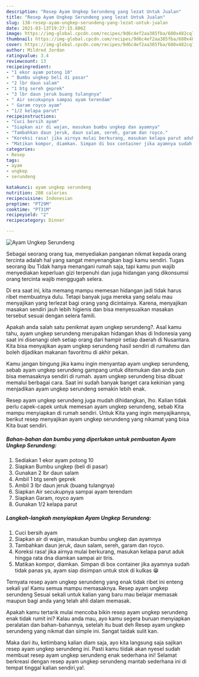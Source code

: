 ```yaml
---
description: "Resep Ayam Ungkep Serundeng yang lezat Untuk Jualan"
title: "Resep Ayam Ungkep Serundeng yang lezat Untuk Jualan"
slug: 138-resep-ayam-ungkep-serundeng-yang-lezat-untuk-jualan
date: 2021-03-13T19:27:15.606Z
image: https://img-global.cpcdn.com/recipes/9d6c4ef2aa385fba/680x482cq70/ayam-ungkep-serundeng-foto-resep-utama.jpg
thumbnail: https://img-global.cpcdn.com/recipes/9d6c4ef2aa385fba/680x482cq70/ayam-ungkep-serundeng-foto-resep-utama.jpg
cover: https://img-global.cpcdn.com/recipes/9d6c4ef2aa385fba/680x482cq70/ayam-ungkep-serundeng-foto-resep-utama.jpg
author: Mildred Jordan
ratingvalue: 3.4
reviewcount: 13
recipeingredient:
- "1 ekor ayam potong 10"
- " Bumbu ungkep beli di pasar"
- "2 lbr daun salam"
- "1 btg sereh geprek"
- "3 lbr daun jeruk buang tulangnya"
- " Air secukupnya sampai ayam terendam"
- " Garam royco ayam"
- "1/2 kelapa parut"
recipeinstructions:
- "Cuci bersih ayam"
- "Siapkan air di wajan, masukan bumbu ungkep dan ayamnya"
- "Tambahkan daun jeruk, daun salam, sereh, garam dan royco."
- "Koreksi rasa! jika airnya mulai berkurang, masukan kelapa parut aduk hingga rata dna diamkan sampai air tiris."
- "Matikan kompor, diamkan. Simpan di box container jika ayamnya sudah tidak panas ya, ayam siap disimpan untuk stok di kulkas 😁"
categories:
- Resep
tags:
- ayam
- ungkep
- serundeng

katakunci: ayam ungkep serundeng 
nutrition: 208 calories
recipecuisine: Indonesian
preptime: "PT29M"
cooktime: "PT31M"
recipeyield: "2"
recipecategory: Dinner

---
```



![Ayam Ungkep Serundeng](https://img-global.cpcdn.com/recipes/9d6c4ef2aa385fba/680x482cq70/ayam-ungkep-serundeng-foto-resep-utama.jpg)

Sebagai seorang orang tua, menyediakan panganan nikmat kepada orang tercinta adalah hal yang sangat menyenangkan bagi kamu sendiri. Tugas seorang ibu Tidak hanya menangani rumah saja, tapi kamu pun wajib menyediakan keperluan gizi terpenuhi dan juga hidangan yang dikonsumsi orang tercinta wajib menggugah selera.

Di era  saat ini, kita memang mampu memesan hidangan jadi tidak harus ribet membuatnya dulu. Tetapi banyak juga mereka yang selalu mau menyajikan yang terlezat bagi orang yang dicintainya. Karena, menyajikan masakan sendiri jauh lebih higienis dan bisa menyesuaikan masakan tersebut sesuai dengan selera famili. 



Apakah anda salah satu penikmat ayam ungkep serundeng?. Asal kamu tahu, ayam ungkep serundeng merupakan hidangan khas di Indonesia yang saat ini disenangi oleh setiap orang dari hampir setiap daerah di Nusantara. Kita bisa menyajikan ayam ungkep serundeng hasil sendiri di rumahmu dan boleh dijadikan makanan favoritmu di akhir pekan.

Kamu jangan bingung jika kamu ingin menyantap ayam ungkep serundeng, sebab ayam ungkep serundeng gampang untuk ditemukan dan anda pun bisa memasaknya sendiri di rumah. ayam ungkep serundeng bisa dibuat memalui berbagai cara. Saat ini sudah banyak banget cara kekinian yang menjadikan ayam ungkep serundeng semakin lebih enak.

Resep ayam ungkep serundeng juga mudah dihidangkan, lho. Kalian tidak perlu capek-capek untuk memesan ayam ungkep serundeng, sebab Kita mampu menyiapkan di rumah sendiri. Untuk Kita yang ingin menyajikannya, berikut resep menyajikan ayam ungkep serundeng yang nikamat yang bisa Kita buat sendiri.

<!--inarticleads1-->

##### Bahan-bahan dan bumbu yang diperlukan untuk pembuatan Ayam Ungkep Serundeng:

1. Sediakan 1 ekor ayam potong 10
1. Siapkan  Bumbu ungkep (beli di pasar)
1. Gunakan 2 lbr daun salam
1. Ambil 1 btg sereh geprek
1. Ambil 3 lbr daun jeruk (buang tulangnya)
1. Siapkan  Air secukupnya sampai ayam terendam
1. Siapkan  Garam, royco ayam
1. Gunakan 1/2 kelapa parut




<!--inarticleads2-->

##### Langkah-langkah menyiapkan Ayam Ungkep Serundeng:

1. Cuci bersih ayam
1. Siapkan air di wajan, masukan bumbu ungkep dan ayamnya
1. Tambahkan daun jeruk, daun salam, sereh, garam dan royco.
1. Koreksi rasa! jika airnya mulai berkurang, masukan kelapa parut aduk hingga rata dna diamkan sampai air tiris.
1. Matikan kompor, diamkan. Simpan di box container jika ayamnya sudah tidak panas ya, ayam siap disimpan untuk stok di kulkas 😁




Ternyata resep ayam ungkep serundeng yang enak tidak ribet ini enteng sekali ya! Kamu semua mampu memasaknya. Resep ayam ungkep serundeng Sesuai sekali untuk kalian yang baru mau belajar memasak maupun bagi anda yang telah ahli dalam memasak.

Apakah kamu tertarik mulai mencoba bikin resep ayam ungkep serundeng enak tidak rumit ini? Kalau anda mau, ayo kamu segera buruan menyiapkan peralatan dan bahan-bahannya, setelah itu buat deh Resep ayam ungkep serundeng yang nikmat dan simple ini. Sangat taidak sulit kan. 

Maka dari itu, ketimbang kalian diam saja, ayo kita langsung saja sajikan resep ayam ungkep serundeng ini. Pasti kamu tiidak akan nyesel sudah membuat resep ayam ungkep serundeng enak sederhana ini! Selamat berkreasi dengan resep ayam ungkep serundeng mantab sederhana ini di tempat tinggal kalian sendiri,ya!.


